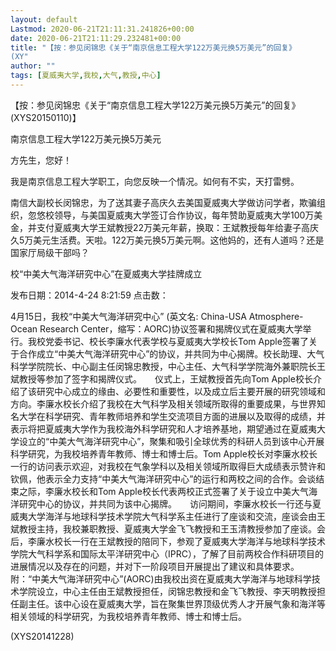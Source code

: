 ```yaml
---
layout: default
Lastmod: 2020-06-21T21:11:31.241826+00:00
date: 2020-06-21T21:11:29.232481+00:00
title: "【按：参见闵锦忠《关于“南京信息工程大学122万美元换5万美元”的回复》
(XY"
author: ""
tags: [夏威夷大学,我校,大气,教授,中心]
---
```


【按：参见闵锦忠《关于“南京信息工程大学122万美元换5万美元”的回复》(XYS20150110)】

南京信息工程大学122万美元换5万美元

方先生，您好！

我是南京信息工程大学职工，向您反映一个情况。如何有不实，天打雷劈。

南信大副校长闵锦忠，为了送其妻子高庆久去美国夏威夷大学做访问学者，欺骗组织，忽悠校领导，与美国夏威夷大学签订合作协议，每年赞助夏威夷大学100万美金，并支付夏威夷大学王斌教授22万美元年薪，换取：王斌教授每年给妻子高庆久5万美元生活费。天啦。122万美元换5万美元啊。这他妈的，还有人道吗？还是国家厅局级干部吗？

校“中美大气海洋研究中心”在夏威夷大学挂牌成立

发布日期：2014-4-24 8:21:59 点击数：

4月15日，我校“中美大气海洋研究中心” (英文名: China-USA Atmosphere-Ocean Research Center，缩写：AORC)协议签署和揭牌仪式在夏威夷大学举行。我校党委书记、校长李廉水代表学校与夏威夷大学校长Tom Apple签署了关于合作成立“中美大气海洋研究中心”的协议，并共同为中心揭牌。校长助理、大气科学学院院长、中心副主任闵锦忠教授，中心主任、大气科学学院海外兼职院长王斌教授等参加了签字和揭牌仪式。　　仪式上，王斌教授首先向Tom Apple校长介绍了该研究中心成立的缘由、必要性和重要性，以及成立后主要开展的研究领域和方向。李廉水校长介绍了我校在大气科学及相关领域所取得的重要成果，与世界知名大学在科学研究、青年教师培养和学生交流项目方面的进展以及取得的成绩，并表示将把夏威夷大学作为我校海外科学研究和人才培养基地，期望通过在夏威夷大学设立的“中美大气海洋研究中心”，聚集和吸引全球优秀的科研人员到该中心开展科学研究，为我校培养青年教师、博士和博士后。Tom Apple校长对李廉水校长一行的访问表示欢迎，对我校在气象学科以及相关领域所取得巨大成绩表示赞许和钦佩，他表示全力支持“中美大气海洋研究中心”的运行和两校之间的合作。会谈结束之际，李廉水校长和Tom Apple校长代表两校正式签署了关于设立中美大气海洋研究中心的协议，并共同为该中心揭牌。　　访问期间，李廉水校长一行还与夏威夷大学海洋与地球科学技术学院大气科学系主任进行了座谈和交流，座谈会由王斌教授主持，我校兼职教授、夏威夷大学金飞飞教授和王玉清教授参加了座谈。会后，李廉水校长一行在王斌教授的陪同下，参观了夏威夷大学海洋与地球科学技术学院大气科学系和国际太平洋研究中心（IPRC），了解了目前两校合作科研项目的进展情况以及存在的问题，并对下一阶段项目开展提出了建议和具体要求。　　附：“中美大气海洋研究中心”(AORC)由我校出资在夏威夷大学海洋与地球科学技术学院设立，中心主任由王斌教授担任，闵锦忠教授和金飞飞教授、李天明教授担任副主任。该中心设在夏威夷大学，旨在聚集世界顶级优秀人才开展气象和海洋等相关领域的科学研究，为我校培养青年教师、博士和博士后。

(XYS20141228)

